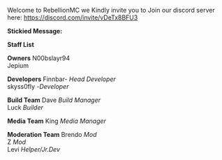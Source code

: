 Welcome to RebellionMC
we Kindly invite you to Join our discord server here:
https://discord.com/invite/vDeTx8BFU3

__**Stickied Message:**__

**Staff List**

**Owners**
N00bslayr94 <br>
Jepium

**Developers**
Finnbar-  *Head Developer* <br>
skyss0fly -*Developer*

 **Build Team**
Dave *Build Manager* <br>
Luck *Builder*

**Media Team**
King *Media Manager*

**Moderation Team**
Brendo *Mod* <br>
 Z *Mod* <br>
Levi *Helper/Jr.Dev*
